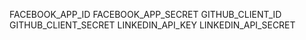 FACEBOOK_APP_ID
FACEBOOK_APP_SECRET
GITHUB_CLIENT_ID
GITHUB_CLIENT_SECRET
LINKEDIN_API_KEY
LINKEDIN_API_SECRET
